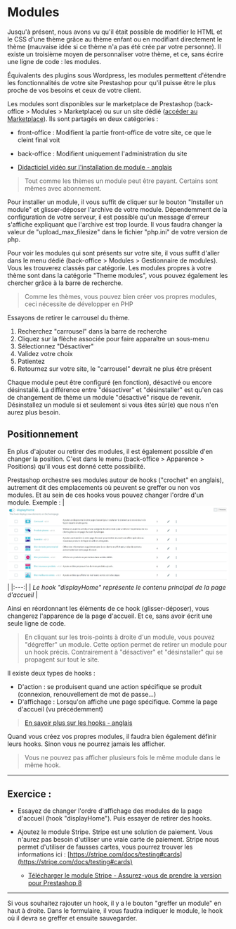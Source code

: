 # Modules

Jusqu'à présent, nous avons vu qu'il était possible de modifier le HTML et le CSS d'une thème grâce au thème enfant ou en modifiant directement le thème (mauvaise idée si ce thème n'a pas été crée par votre personne). Il existe un troisième moyen de personnaliser votre thème, et ce, sans écrire une ligne de code : les modules.

Équivalents des plugins sous Wordpress, les modules permettent d'étendre les fonctionnalités de votre site Prestashop pour qu'il puisse être le plus proche de vos besoins et ceux de votre client.

Les modules sont disponibles sur le marketplace de Prestashop (back-office > Modules > Marketplace) ou sur un site dédié ([accéder au Marketplace](https://addons.prestashop.com/fr/)). Ils sont partagés en deux catégories :
- front-office : Modifient la partie front-office de votre site, ce que le cleint final voit
- back-office : Modifient uniquement l'administration du site

- [Didacticiel vidéo sur l'installation de module - anglais](https://www.youtube.com/watch?v=nG3VSMQ593s&t=125s)

> Tout comme les thèmes un module peut être payant. Certains sont mêmes avec abonnement.

Pour installer un module, il vous suffit de cliquer sur le bouton "Installer un module" et glisser-déposer l'archive de votre module. Dépendemment de la configuration de votre serveur, il est possible qu'un message d'erreur s'affiche expliquant que l'archive est trop lourde. Il vous faudra changer la valeur de "upload_max_filesize" dans le fichier "php.ini" de votre version de php.

Pour voir les modules qui sont présents sur votre site, il vous suffit d'aller dans le menu dédié (back-office > Modules > Gestionnaire de modules). Vous les trouverez classés par catégorie. Les modules propres à votre thème sont dans la catégorie "Theme modules", vous pouvez également les chercher grâce à la barre de recherche.

> Comme les thèmes, vous pouvez bien créer vos propres modules, ceci nécessite de développer en PHP

Essayons de retirer le carrousel du thème. 
1. Recherchez "carrousel" dans la barre de recherche
1. Cliquez sur la flèche associée pour faire apparaître un sous-menu
1. Sélectionnez "Désactiver"
1. Validez votre choix
1. Patientez
1. Retournez sur votre site, le "carrousel" devrait ne plus être présent

Chaque module peut être configuré (en fonction), désactivé ou encore désinstallé. La différence entre "désactiver" et "désinstaller" est qu'en cas de changement de thème un module "désactivé" risque de revenir. Désinstallez un module si et seulement si vous êtes sûr(e) que nous n'en aurez plus besoin.

## Positionnement

En plus d'ajouter ou retirer des modules, il est également possible d'en changer la position. C'est dans le menu (back-office > Apparence > Positions) qu'il vous est donné cette possibilité.

Prestashop orchestre ses modules autour de hooks ("crochet" en anglais), autrement dit des emplacements où peuvent se greffer ou non vos modules. Et au sein de ces hooks vous pouvez changer l'ordre d'un module. Exemple : 
| ![](capture-2.jpg) |
|:---:|
| _Le hook "displayHome" représente le contenu principal de la page d'accueil_ |

Ainsi en réordonnant les éléments de ce hook (glisser-déposer), vous changerez l'apparence de la page d'accueil. Et ce, sans avoir écrit une seule ligne de code.

> En cliquant sur les trois-points à droite d'un module, vous pouvez "dégreffer" un module. Cette option permet de retirer un module pour un hook précis. Contrairement à "désactiver" et "désinstaller" qui se propagent sur tout le site.

Il existe deux types de hooks :
- D'action : se produisent quand une action spécifique se produit (connexion, renouvellement de mot de passe...)
- D'affichage : Lorsqu'on affiche une page spécifique. Comme la page d'accueil (vu précédemment)

> [En savoir plus sur les hooks - anglais](https://devdocs.prestashop-project.org/8/modules/concepts/hooks/)

Quand vous créez vos propres modules, il faudra bien également définir leurs hooks. Sinon vous ne pourrez jamais les afficher.

> Vous ne pouvez pas afficher plusieurs fois le même module dans le même hook.

___
## Exercice :
- Essayez de changer l'ordre d'affichage des modules de la page d'accueil (hook "displayHome"). Puis essayer de retirer des hooks.

- Ajoutez le module Stripe. Stripe est une solution de paiement. Vous n'aurez pas besoin d'utiliser une vraie carte de paiement. Stripe nous permet d'utiliser de fausses cartes, vous pourrez trouver les informations ici : [https://stripe.com/docs/testing#cards](https://stripe.com/docs/testing#cards)
    - [Télécharger le module Stripe - Assurez-vous de prendre la version pour Prestashop 8](https://addons.prestashop.com/fr/paiement-carte-wallet/24922-stripe-official-pret-pour-la-sca.html)
___

Si vous souhaitez rajouter un hook, il y a le bouton "greffer un module" en haut à droite. Dans le formulaire, il vous faudra indiquer le module, le hook où il devra se greffer et ensuite sauvegarder.

